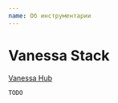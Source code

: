 ```yaml
---
name: Об инструментарии
---
```


# Vanessa Stack


[Vanessa Hub](http://vanessa.services/)


```
TODO
```